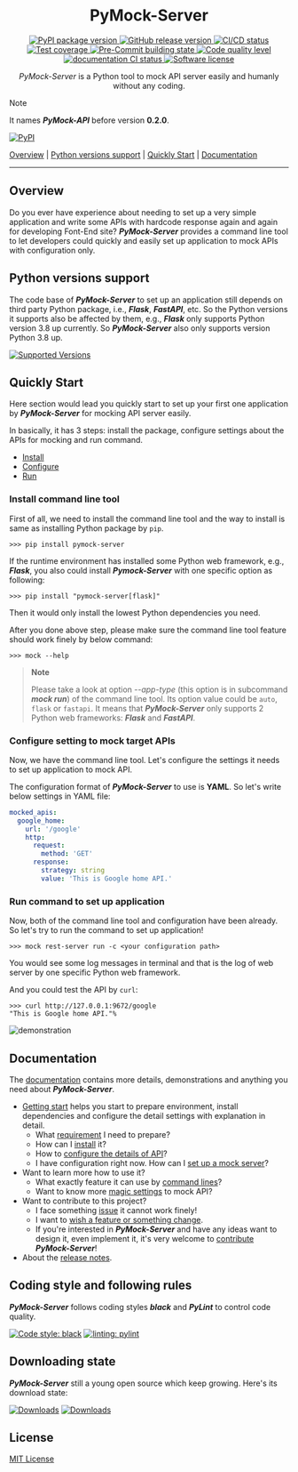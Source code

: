 <h1 align="center">
  PyMock-Server
</h1>

<p align="center">
  <a href="https://pypi.org/project/PyMock-Server">
    <img src="https://img.shields.io/pypi/v/PyMock-Server?color=%23099cec&amp;label=PyPI&amp;logo=pypi&amp;logoColor=white" alt="PyPI package version">
  </a>
  <a href="https://github.com/Chisanan232/PyMock-Server/releases">
    <img src="https://img.shields.io/github/release/Chisanan232/PyMock-Server.svg?label=Release&logo=github" alt="GitHub release version">
  </a>
  <a href="https://github.com/Chisanan232/PyMock-Server/actions/workflows/ci.yaml">
    <img src="https://github.com/Chisanan232/PyMock-Server/actions/workflows/ci.yaml/badge.svg" alt="CI/CD status">
  </a>
  <a href="https://codecov.io/gh/Chisanan232/PyMock-Server">
    <img src="https://codecov.io/gh/Chisanan232/PyMock-Server/graph/badge.svg?token=r5HJxg9KhN" alt="Test coverage">
  </a>
  <a href="https://results.pre-commit.ci/latest/github/Chisanan232/PyMock-Server/master">
    <img src="https://results.pre-commit.ci/badge/github/Chisanan232/PyMock-Server/master.svg" alt="Pre-Commit building state">
  </a>
  <a href="https://sonarcloud.io/summary/new_code?id=Chisanan232_PyMock-Server">
    <img src="https://sonarcloud.io/api/project_badges/measure?project=Chisanan232_PyMock-Server&metric=alert_status" alt="Code quality level">
  </a>
  <a href="https://chisanan232.github.io/PyMock-Server/stable/">
    <img src="https://github.com/Chisanan232/PyMock-Server/actions/workflows/documentation.yaml/badge.svg" alt="documentation CI status">
  </a>
  <a href="https://opensource.org/licenses/MIT">
    <img src="https://img.shields.io/badge/License-MIT-yellow.svg" alt="Software license">
  </a>

</p>

<p align="center">
  <em>PyMock-Server</em> is a Python tool to mock API server easily and humanly without any coding.
</p>

> [!NOTE]
> It names **_PyMock-API_** before version **0.2.0**.
>
> [![PyPI](https://img.shields.io/pypi/v/PyMock-API?color=%23099cec&amp;label=PyPI&amp;logo=pypi&amp;logoColor=white)](https://pypi.org/project/PyMock-API)

[Overview](#overview) | [Python versions support](#Python-versions-support) | [Quickly Start](#quickly-start) | [Documentation](#documentation)
<hr>


## Overview

Do you ever have experience about needing to set up a very simple application and write some APIs with hardcode response again and again
for developing Font-End site? **_PyMock-Server_** provides a command line tool to let developers could quickly and easily set up application
to mock APIs with configuration only.


## Python versions support

The code base of **_PyMock-Server_** to set up an application still depends on third party Python package, i.e., **_Flask_**, **_FastAPI_**,
etc. So the Python versions it supports also be affected by them, e.g., **_Flask_** only supports Python version 3.8 up currently. So
**_PyMock-Server_** also only supports version Python 3.8 up.

[![Supported Versions](https://img.shields.io/pypi/pyversions/PyMock-Server.svg?logo=python&logoColor=FBE072)](https://pypi.org/project/PyMock-Server)


## Quickly Start

Here section would lead you quickly start to set up your first one application by **_PyMock-Server_** for mocking API server easily.

In basically, it has 3 steps: install the package, configure settings about the APIs for mocking and run command.

* [Install](#install-command-line-tool)
* [Configure](#configure-setting-to-mock-target-apis)
* [Run](#run-command-to-set-up-application)

### Install command line tool

First of all, we need to install the command line tool and the way to install is same as installing Python package by ``pip``.

```console
>>> pip install pymock-server
```

If the runtime environment has installed some Python web framework, e.g., **_Flask_**, you also could install **_Pymock-Server_**
with one specific option as following:

```console
>>> pip install "pymock-server[flask]"
```

Then it would only install the lowest Python dependencies you need.

After you done above step, please make sure the command line tool feature should work finely by below command:

```console
>>> mock --help
```

> **Note**
>
> Please take a look at option _--app-type_ (this option is in subcommand **_mock run_**) of the command line tool. Its option
> value could be ``auto``, ``flask`` or ``fastapi``. It means that **_PyMock-Server_** only supports 2 Python web frameworks: **_Flask_**
> and **_FastAPI_**.

### Configure setting to mock target APIs

Now, we have the command line tool. Let's configure the settings it needs to set up application to mock API.

The configuration format of **_PyMock-Server_** to use is **YAML**. So let's write below settings in YAML file:

```yaml
mocked_apis:
  google_home:
    url: '/google'
    http:
      request:
        method: 'GET'
      response:
        strategy: string
        value: 'This is Google home API.'
```

### Run command to set up application

Now, both of the command line tool and configuration have been already. So let's try to run the command to set up application!

```console
>>> mock rest-server run -c <your configuration path>
```

You would see some log messages in terminal and that is the log of web server by one specific Python web framework.

And you could test the API by ``curl``:

```console
>>> curl http://127.0.0.1:9672/google
"This is Google home API."%
```

![demonstration](docs/_images/demonstration_pymock-server_cli.gif)

## Documentation

The [documentation](https://chisanan232.github.io/PyMock-Server/) contains more details, demonstrations and anything you need about **_PyMock-Server_**.

* [Getting start](https://chisanan232.github.io/PyMock-Server/getting-started/version-requirements/) helps you start to prepare environment, install dependencies and configure the detail settings with explanation in detail.
    * What [requirement](https://chisanan232.github.io/PyMock-Server/getting-started/version-requirements/) I need to prepare?
    * How can I [install](https://chisanan232.github.io/PyMock-Server/getting-started/installation/) it?
    * How to [configure the details of API](https://chisanan232.github.io/PyMock-Server/getting-started/configure-your-api/)?
    * I have configuration right now. How can I [set up a mock server](https://chisanan232.github.io/PyMock-Server/getting-started/setup-web-server/)?
* Want to learn more how to use it?
    * What exactly feature it can use by [command lines](https://chisanan232.github.io/PyMock-Server/command-line-usage/)?
    * Want to know more [magic settings](https://chisanan232.github.io/PyMock-Server/configure-references/config-basic-info/) to mock API?
* Want to contribute to this project?
    * I face something [issue](https://chisanan232.github.io/PyMock-Server/development/contributing/reporting-a-bug/) it cannot work finely!
    * I want to [wish a feature or something change](https://chisanan232.github.io/PyMock-Server/development/contributing/requesting-a-feature/).
    * If you're interested in **_PyMock-Server_** and have any ideas want to design it, even implement it, it's very welcome to [contribute](https://chisanan232.github.io/PyMock-Server/development/contributing/join_in_developing/) **_PyMock-Server_**!
* About the [release notes](https://chisanan232.github.io/PyMock-Server/release_note/).


## Coding style and following rules

**_PyMock-Server_** follows coding styles **_black_** and **_PyLint_** to control code quality.

[![Code style: black](https://img.shields.io/badge/code%20style-black-000000.svg)](https://github.com/psf/black)
[![linting: pylint](https://img.shields.io/badge/linting-pylint-yellowgreen)](https://github.com/pylint-dev/pylint)


## Downloading state

**_PyMock-Server_** still a young open source which keep growing. Here's its download state:

[![Downloads](https://pepy.tech/badge/PyMock-Server)](https://pepy.tech/project/PyMock-Server)
[![Downloads](https://pepy.tech/badge/PyMock-Server/month)](https://pepy.tech/project/PyMock-Server)


## License

[MIT License](./LICENSE)
